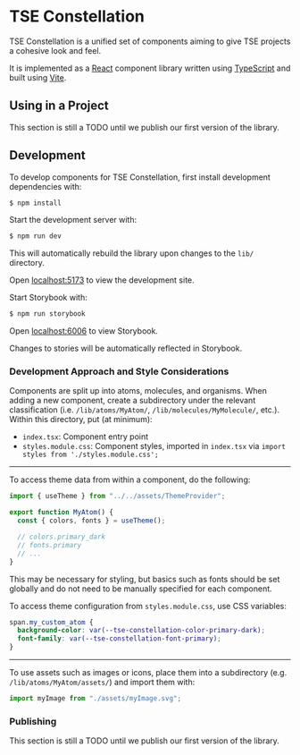 # TSE Constellation

TSE Constellation is a unified set of components aiming to give TSE projects a cohesive look and feel.

It is implemented as a [React](https://react.dev) component library written using [TypeScript](https://typescriptlang.org) and built using [Vite](https://vitejs.dev).

## Using in a Project

This section is still a TODO until we publish our first version of the library.

## Development

To develop components for TSE Constellation, first install development dependencies with:

```sh
$ npm install
```

Start the development server with:

```sh
$ npm run dev
```

This will automatically rebuild the library upon changes to the `lib/` directory.

Open [localhost:5173](http://localhost:5173) to view the development site.

Start Storybook with:

```sh
$ npm run storybook
```

Open [localhost:6006](http://localhost:6006) to view Storybook.

Changes to stories will be automatically reflected in Storybook.

### Development Approach and Style Considerations

Components are split up into atoms, molecules, and organisms. When adding a new component, create a subdirectory under the relevant classification (i.e. `/lib/atoms/MyAtom/`, `/lib/molecules/MyMolecule/`, etc.). Within this directory, put (at minimum):

- `index.tsx`: Component entry point
- `styles.module.css`: Component styles, imported in `index.tsx` via `import styles from './styles.module.css';`

---

To access theme data from within a component, do the following:

```jsx
import { useTheme } from "../../assets/ThemeProvider";

export function MyAtom() {
  const { colors, fonts } = useTheme();

  // colors.primary_dark
  // fonts.primary
  // ...
}
```

This may be necessary for styling, but basics such as fonts should be set globally and do not need to be manually specified for each component.

To access theme configuration from `styles.module.css`, use CSS variables:

```css
span.my_custom_atom {
  background-color: var(--tse-constellation-color-primary-dark);
  font-family: var(--tse-constellation-font-primary);
}
```

---

To use assets such as images or icons, place them into a subdirectory (e.g. `/lib/atoms/MyAtom/assets/`) and import them with:

```jsx
import myImage from "./assets/myImage.svg";
```

### Publishing

This section is still a TODO until we publish our first version of the library.
